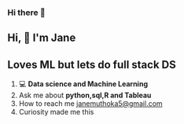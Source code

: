 ### Hi there 👋

## Hi, 🤝 I'm Jane
## Loves ML but lets do full stack DS
1.  💻 **Data science and Machine Learning**
2. Ask me about **python,sql,R and Tableau**
3. How to reach me janemuthoka5@gmail.com
4. Curiosity made me this


